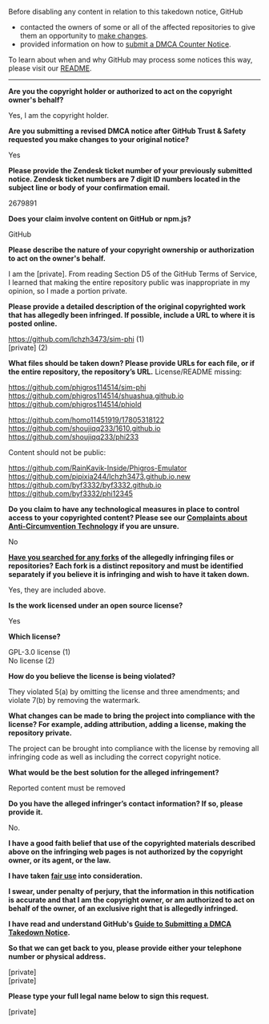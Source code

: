 Before disabling any content in relation to this takedown notice, GitHub
- contacted the owners of some or all of the affected repositories to give them an opportunity to [make changes](https://docs.github.com/en/github/site-policy/dmca-takedown-policy#a-how-does-this-actually-work).
- provided information on how to [submit a DMCA Counter Notice](https://docs.github.com/en/articles/guide-to-submitting-a-dmca-counter-notice).

To learn about when and why GitHub may process some notices this way, please visit our [README](https://github.com/github/dmca/blob/master/README.md#anatomy-of-a-takedown-notice).

---

**Are you the copyright holder or authorized to act on the copyright owner's behalf?**

Yes, I am the copyright holder.

**Are you submitting a revised DMCA notice after GitHub Trust & Safety requested you make changes to your original notice?**

Yes

**Please provide the Zendesk ticket number of your previously submitted notice. Zendesk ticket numbers are 7 digit ID numbers located in the subject line or body of your confirmation email.**

2679891

**Does your claim involve content on GitHub or npm.js?**

GitHub

**Please describe the nature of your copyright ownership or authorization to act on the owner's behalf.**

I am the [private]. From reading Section D5 of the GitHub Terms of Service, I learned that making the entire repository public was inappropriate in my opinion, so I made a portion private.

**Please provide a detailed description of the original copyrighted work that has allegedly been infringed. If possible, include a URL to where it is posted online.**

https://github.com/lchzh3473/sim-phi (1)  
[private] (2)

**What files should be taken down? Please provide URLs for each file, or if the entire repository, the repository’s URL.**
License/README missing:

https://github.com/phigros114514/sim-phi  
https://github.com/phigros114514/shuashua.github.io  
https://github.com/phigros114514/phiold  

https://github.com/homo11451919/17805318122  
https://github.com/shoujiqq233/1610.github.io  
https://github.com/shoujiqq233/phi233

Content should not be public:

https://github.com/RainKavik-Inside/Phigros-Emulator  
https://github.com/pipixia244/lchzh3473.github.io.new  
https://github.com/byf3332/byf3332.github.io  
https://github.com/byf3332/phi12345  

**Do you claim to have any technological measures in place to control access to your copyrighted content? Please see our <a href="https://docs.github.com/articles/guide-to-submitting-a-dmca-takedown-notice#complaints-about-anti-circumvention-technology">Complaints about Anti-Circumvention Technology</a> if you are unsure.**

No

**<a href="https://docs.github.com/articles/dmca-takedown-policy#b-what-about-forks-or-whats-a-fork">Have you searched for any forks</a> of the allegedly infringing files or repositories? Each fork is a distinct repository and must be identified separately if you believe it is infringing and wish to have it taken down.**

Yes, they are included above.

**Is the work licensed under an open source license?**

Yes

**Which license?**

GPL-3.0 license (1)  
No license (2)

**How do you believe the license is being violated?**

They violated 5(a) by omitting the license and three amendments; and violate 7(b) by removing the watermark.

**What changes can be made to bring the project into compliance with the license? For example, adding attribution, adding a license, making the repository private.**

The project can be brought into compliance with the license by removing all infringing code as well as including the correct copyright notice.

**What would be the best solution for the alleged infringement?**

Reported content must be removed

**Do you have the alleged infringer’s contact information? If so, please provide it.**

No.

**I have a good faith belief that use of the copyrighted materials described above on the infringing web pages is not authorized by the copyright owner, or its agent, or the law.**

**I have taken <a href="https://www.lumendatabase.org/topics/22">fair use</a> into consideration.**

**I swear, under penalty of perjury, that the information in this notification is accurate and that I am the copyright owner, or am authorized to act on behalf of the owner, of an exclusive right that is allegedly infringed.**

**I have read and understand GitHub's <a href="https://docs.github.com/articles/guide-to-submitting-a-dmca-takedown-notice/">Guide to Submitting a DMCA Takedown Notice</a>.**

**So that we can get back to you, please provide either your telephone number or physical address.**

[private]  
[private]  

**Please type your full legal name below to sign this request.**

[private]  

